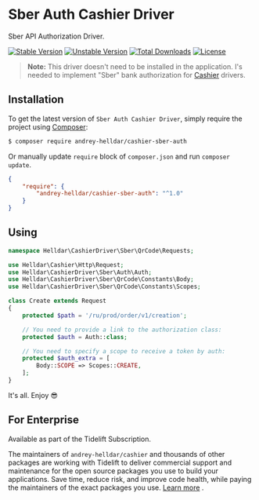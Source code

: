 # Sber Auth Cashier Driver

Sber API Authorization Driver.

[![Stable Version][badge_stable]][link_packagist]
[![Unstable Version][badge_unstable]][link_packagist]
[![Total Downloads][badge_downloads]][link_packagist]
[![License][badge_license]][link_license]

> **Note:** This driver doesn't need to be installed in the application. I's needed to implement "Sber" bank authorization for [Cashier](https://github.com/andrey-helldar/cashier) drivers.

## Installation

To get the latest version of `Sber Auth Cashier Driver`, simply require the project using [Composer](https://getcomposer.org):

```bash
$ composer require andrey-helldar/cashier-sber-auth
```

Or manually update `require` block of `composer.json` and run `composer update`.

```json
{
    "require": {
        "andrey-helldar/cashier-sber-auth": "^1.0"
    }
}
```

## Using

```php
namespace Helldar\CashierDriver\Sber\QrCode\Requests;

use Helldar\Cashier\Http\Request;
use Helldar\CashierDriver\Sber\Auth\Auth;
use Helldar\CashierDriver\Sber\QrCode\Constants\Body;
use Helldar\CashierDriver\Sber\QrCode\Constants\Scopes;

class Create extends Request
{
    protected $path = '/ru/prod/order/v1/creation';

    // You need to provide a link to the authorization class:
    protected $auth = Auth::class;

    // You need to specify a scope to receive a token by auth:
    protected $auth_extra = [
        Body::SCOPE => Scopes::CREATE,
    ];
}
```

It's all. Enjoy 😎


## For Enterprise

Available as part of the Tidelift Subscription.

The maintainers of `andrey-helldar/cashier` and thousands of other packages are working with Tidelift to deliver commercial support and maintenance for the open source packages you
use to build your applications. Save time, reduce risk, and improve code health, while paying the maintainers of the exact packages you
use. [Learn more](https://tidelift.com/subscription/pkg/packagist-andrey-helldar-cashier?utm_source=packagist-andrey-helldar-cashier&utm_medium=referral&utm_campaign=enterprise&utm_term=repo)
.

[badge_downloads]:      https://img.shields.io/packagist/dt/andrey-helldar/cashier-sber-auth.svg?style=flat-square

[badge_license]:        https://img.shields.io/packagist/l/andrey-helldar/cashier-sber-auth.svg?style=flat-square

[badge_stable]:         https://img.shields.io/github/v/release/andrey-helldar/cashier-sber-auth?label=stable&style=flat-square

[badge_unstable]:       https://img.shields.io/badge/unstable-dev--main-orange?style=flat-square

[link_license]:         LICENSE

[link_packagist]:       https://packagist.org/packages/andrey-helldar/cashier-sber-auth
